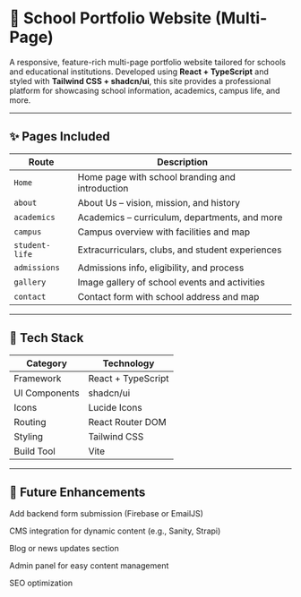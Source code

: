 # 🏫 School Portfolio Website (Multi-Page)

A responsive, feature-rich multi-page portfolio website tailored for schools and educational institutions. Developed using **React + TypeScript** and styled with **Tailwind CSS + shadcn/ui**, this site provides a professional platform for showcasing school information, academics, campus life, and more.

---

## ✨ Pages Included

| Route          | Description                                      |
|----------------|--------------------------------------------------|
| `Home`         | Home page with school branding and introduction  |
| `about`        | About Us – vision, mission, and history          |
| `academics`    | Academics – curriculum, departments, and more    |
| `campus`       | Campus overview with facilities and map          |
| `student-life` | Extracurriculars, clubs, and student experiences |
| `admissions`   | Admissions info, eligibility, and process        |
| `gallery`      | Image gallery of school events and activities    |
| `contact`      | Contact form with school address and map         |

---

## 🧰 Tech Stack

| Category        | Technology                         |
|----------------|-------------------------------------|
| Framework       | React + TypeScript                 |
| UI Components   | shadcn/ui                          |
| Icons           | Lucide Icons                       |
| Routing         | React Router DOM                   |
| Styling         | Tailwind CSS                       |
| Build Tool      | Vite                               |

---

## 🧠 Future Enhancements

Add backend form submission (Firebase or EmailJS)

CMS integration for dynamic content (e.g., Sanity, Strapi)

Blog or news updates section

Admin panel for easy content management

SEO optimization

